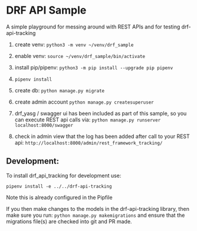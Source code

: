 DRF API Sample
==============
A simple playground for messing around with REST APIs and for testing drf-api-tracking

1) create venv: `python3 -m venv ~/venv/drf_sample`
2) enable venv: `source ~/venv/drf_sample/bin/activate`
3) install pip/pipenv: `python3 -m pip install --upgrade pip pipenv`
4) `pipenv install`

5) create db:
`python manage.py migrate`
6) create admin account
`python manage.py createsuperuser`

7) drf_yasg / swagger ui has been included as part of this sample, so you can execute REST api calls via:
`python manage.py runserver localhost:8000/swagger`

8) check in admin view that the log has been added after call to your REST api:
`http://localhost:8000/admin/rest_framework_tracking/`

Development:
------
To install drf_api_tracking for development use:

`pipenv install -e ../../drf-api-tracking`

Note this is already configured in the Pipfile


If you then make changes to the models in the drf-api-tracking library, then make sure you run:
`python manage.py makemigrations`
and ensure that the migrations file(s) are checked into git and PR made.
